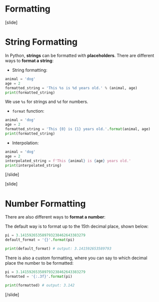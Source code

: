 # Formatting

[slide]
# String Formatting
In Python, **strings** can be formatted with **placeholders**. There are different ways to **format a string**:

 - String formatting:

 ```python live
 animal = 'dog'
 age = 2
 formatted_string = 'This %s is %d years old.' % (animal, age)
 print(formatted_string)
 ```
We use `%s` for strings and `%d` for numbers.

 - `format` function:

 ```python live
 animal = 'dog'
 age = 2
 formatted_string = 'This {0} is {1} years old.'.format(animal, age)
 print(formatted_string)
 ```

 - Interpolation:

 ```python live
 animal = 'dog'
 age = 2
 interpolated_string = f'This {animal} is {age} years old.'
 print(interpolated_string)
 ```

[/slide]

[slide]
# Number Formatting
There are also different ways to **format a number**:

The default way is to format up to the 15th decimal place, shown below:
 ```python live
 pi = 3.141592653589793238462643383279
 default_format = '{}'.format(pi)

 print(default_format) # output: 3.141592653589793
 ```

There is also a custom formatting, where you can say to which decimal place the number to be formatted:
 ```python live
 pi = 3.141592653589793238462643383279
 formatted = '{:.3f}'.format(pi)

 print(formatted) # output: 3.142
 ```
[/slide]